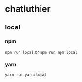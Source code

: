 # chatluthier

## local

### npm
```npm run local``` or ```npm run npm:local```

### yarn
```yarn run yarn:local```